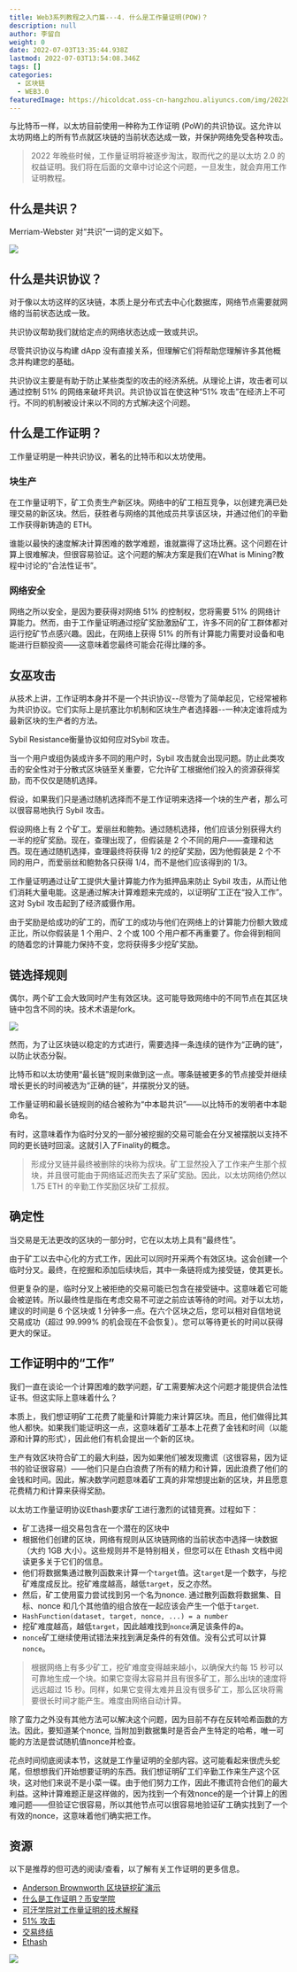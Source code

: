 ```yaml
---
title: Web3系列教程之入门篇---4. 什么是工作量证明(POW)？
description: null
author: 李留白
weight: 0
date: 2022-07-03T13:35:44.938Z
lastmod: 2022-07-03T13:54:08.346Z
tags: []
categories:
  - 区块链
  - WEB3.0
featuredImage: https://hicoldcat.oss-cn-hangzhou.aliyuncs.com/img/20220703215340.png
---
```


与比特币一样，以太坊目前使用一种称为工作证明 (PoW)的共识协议。这允许以太坊网络上的所有节点就区块链的当前状态达成一致，并保护网络免受各种攻击。

> 2022 年晚些时候，工作量证明将被逐步淘汰，取而代之的是以太坊 2.0 的权益证明。我们将在后面的文章中讨论这个问题，一旦发生，就会弃用工作证明教程。

## 什么是共识？

Merriam-Webster 对“共识”一词的定义如下。

![](https://hicoldcat.oss-cn-hangzhou.aliyuncs.com/img/20220703212557.png)

## 什么是共识协议？

对于像以太坊这样的区块链，本质上是分布式去中心化数据库，网络节点需要就网络的当前状态达成一致。

共识协议帮助我们就给定点的网络状态达成一致或共识。

尽管共识协议与构建 dApp 没有直接关系，但理解它们将帮助您理解许多其他概念并构建您的基础。

共识协议主要是有助于防止某些类型的攻击的经济系统。从理论上讲，攻击者可以通过控制 51% 的网络来破坏共识。共识协议旨在使这种“51% 攻击”在经济上不可行。不同的机制被设计来以不同的方式解决这个问题。

## 什么是工作证明？

工作量证明是一种共识协议，著名的比特币和以太坊使用。

### 块生产

在工作量证明下，矿工负责生产新区块。网络中的矿工相互竞争，以创建充满已处理交易的新区块。然后，获胜者与网络的其他成员共享该区块，并通过他们的辛勤工作获得新铸造的 ETH。

谁能以最快的速度解决计算困难的数学难题，谁就赢得了这场比赛。这个问题在计算上很难解决，但很容易验证。这个问题的解决方案是我们在What is Mining?教程中讨论的“合法性证书”。

### 网络安全

网络之所以安全，是因为要获得对网络 51% 的控制权，您将需要 51% 的网络计算能力。然而，由于工作量证明通过挖矿奖励激励矿工，许多不同的矿工群体都对运行挖矿节点感兴趣。因此，在网络上获得 51% 的所有计算能力需要对设备和电能进行巨额投资——这意味着您最终可能会花得比赚的多。

## 女巫攻击

从技术上讲，工作证明本身并不是一个共识协议--尽管为了简单起见，它经常被称为共识协议。它们实际上是抗塞比尔机制和区块生产者选择器--一种决定谁将成为最新区块的生产者的方法。

Sybil Resistance衡量协议如何应对Sybil 攻击。

当一个用户或组伪装成许多不同的用户时，Sybil 攻击就​​会出现问题。防止此类攻击的安全性对于分散式区块链至关重要，它允许矿工根据他们投入的资源获得奖励，而不仅仅是随机选择。

假设，如果我们只是通过随机选择而不是工作证明来选择一个块的生产者，那么可以很容易地执行 Sybil 攻击。

假设网络上有 2 个矿工。爱丽丝和鲍勃。通过随机选择，他们应该分别获得大约一半的挖矿奖励。现在，查理出现了，但假装是 2 个不同的用户——查理和达西。现在通过随机选择，查理最终将获得 1/2 的挖矿奖励，因为他假装是 2 个不同的用户，而爱丽丝和鲍勃各只获得 1/4，而不是他们应该得到的 1/3。

工作量证明通过让矿工提供大量计算能力作为抵押品来防止 Sybil 攻击，从而让他们消耗大量电能。这是通过解决计算难题来完成的，以证明矿工正在“投入工作”。这对 Sybil 攻击起到了经济威慑作用。

由于奖励是给成功的矿工的，而矿工的成功与他们在网络上的计算能力份额大致成正比，所以你假装是 1 个用户、2 个或 100 个用户都不再重要了。你会得到相同的随着您的计算能力保持不变，您将获得多少挖矿奖励。

## 链选择规则

偶尔，两个矿工会大致同时产生有效区块。这可能导致网络中的不同节点在其区块链中包含不同的块。技术术语是fork。

![](https://hicoldcat.oss-cn-hangzhou.aliyuncs.com/img/20220703213045.png)

然而，为了让区块链以稳定的方式进行，需要选择一条连续的链作为“正确的链”，以防止状态分裂。

比特币和以太坊使用“最长链”规则来做到这一点。哪条链被更多的节点接受并继续增长更长的时间被选为“正确的链”，并摆脱分叉的链。

工作量证明和最长链规则的结合被称为“中本聪共识”——以比特币的发明者中本聪命名。

有时，这意味着作为临时分叉的一部分被挖掘的交易可能会在分叉被摆脱以支持不同的更长链时回滚。这就引入了Finality的概念。

> 形成分叉链并最终被删除的块称为叔块。矿工显然投入了工作来产生那个叔块，并且很可能由于网络延迟而失去了采矿奖励。因此，以太坊网络仍然以 1.75 ETH 的辛勤工作奖励区块矿工叔叔。

## 确定性

当交易是无法更改的区块的一部分时，它在以太坊上具有“最终性”。

由于矿工以去中心化的方式工作，因此可以同时开采两个有效区块。这会创建一个临时分叉。最终，在挖掘和添加后续块后，其中一条链将成为接受链，使其更长。

但更复杂的是，临时分叉上被拒绝的交易可能已包含在接受链中。这意味着它可能会被逆转。所以最终性是指在考虑交易不可逆之前应该等待的时间。对于以太坊，建议的时间是 6 个区块或 1 分钟多一点。在六个区块之后，您可以相对自信地说交易成功（超过 99.999% 的机会现在不会恢复）。您可以等待更长的时间以获得更大的保证。

## 工作证明中的“工作”

我们一直在谈论一个计算困难的数学问题，矿工需要解决这个问题才能提供合法性证书。但这实际上意味着什么？

本质上，我们想证明矿工花费了能量和计算能力来计算区块。而且，他们做得比其他人都快。如果我们能证明这一点，这意味着矿工基本上花费了金钱和时间（以能源和计算的形式），因此他们有机会提出一个新的区块。

生产有效区块符合矿工的最大利益，因为如果他们被发现撒谎（这很容易，因为证书的验证很容易）——他们只是白白浪费了所有的精力和计算，因此浪费了他们的金钱和时间。因此，解决数学问题意味着矿工真的非常想提出新的区块，并且愿意花费精力和计算来获得奖励。

以太坊工作量证明协议Ethash要求矿工进行激烈的试错竞赛。过程如下：

- 矿工选择一组交易包含在一个潜在的区块中
- 根据他们创建的区块，网络有规则从区块链网络的当前状态中选择一块数据（大约 1GB 大小）。这些规则并不是特别相关，但您可以在 Ethash 文档中阅读更多关于它们的信息。
- 他们将数据集通过散列函数来计算一个`target`值。这`target`是一个数字，与挖矿难度成反比。挖矿难度越高，越低`target`，反之亦然。
- 然后，矿工使用蛮力尝试找到另一个名为nonce.
通过散列函数将数据集、目标、nonce 和几个其他值的组合放在一起应该会产生一个低于`target`.
- `HashFunction(dataset, target, nonce, ...) = a number`
- 挖矿难度越高，越低`target`，因此越难找到`nonce`满足该条件的a。
- `nonce`矿工继续使用试错法来找到满足条件的有效值。没有公式可以计算`nonce`。

> 根据网络上有多少矿工，挖矿难度变得越来越小，以确保大约每 15 秒可以可靠地生成一个块。如果它变得太容易并且有很多矿工，那么出块的速度将远远超过 15 秒。同样，如果它变得太难并且没有很多矿工，那么区块将需要很长时间才能产生。难度由网络自动计算。

除了蛮力之外没有其他方法可以解决这个问题，因为目前不存在反转哈希函数的方法。因此，要知道某个nonce, 当附加到数据集时是否会产生特定的哈希，唯一可能的方法是尝试随机值nonce并检查。

花点时间彻底阅读本节，这就是工作量证明的全部内容。这可能看起来很虎头蛇尾，但想想我们开始想要证明的东西。我们想证明矿工们辛勤工作来生产这个区块，这对他们来说不是小菜一碟。由于他们努力工作，因此不撒谎符合他们的最大利益。这种计算难题正是这样做的，因为找到一个有效nonce的是一个计算上的困难问题——但验证它很容易，所以其他节点可以很容易地验证矿工确实找到了一个有效的nonce，这意味着他们确实把工作。

## 资源

以下是推荐的但可选的阅读/查看，以了解有关工作证明的更多信息。

- [Anderson Brownworth 区块链挖矿演示](https://andersbrownworth.com/blockchain)
- [什么是工作证明？币安学院](https://www.youtube.com/watch?v=3EUAcxhuoU4)
- [可汗学院对工作量证明的技术解释](https://www.youtube.com/watch?v=9V1bipPkCTU)
- [51% 攻击](https://en.bitcoin.it/wiki/Majority_attack)
- [交易终结](https://blog.ethereum.org/2016/05/09/on-settlement-finality/)
- [Ethash](https://eth.wiki/en/concepts/ethash/ethash)

![](https://hicoldcat.oss-cn-hangzhou.aliyuncs.com/img/my.png)

